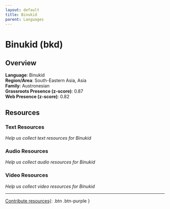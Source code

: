 ```yaml
---
layout: default
title: Binukid
parent: Languages
---
```


# Binukid (bkd)

## Overview

**Language**: Binukid  
**Region/Area**: South-Eastern Asia, Asia  
**Family**: Austronesian  
**Grassroots Presence (z-score)**: 0.87  
**Web Presence (z-score)**: 0.82  

## Resources

### Text Resources
*Help us collect text resources for Binukid*

### Audio Resources
*Help us collect audio resources for Binukid*

### Video Resources
*Help us collect video resources for Binukid*

---

[Contribute resources](https://forms.office.com/e/1SfLJx3u1r){: .btn .btn-purple }
